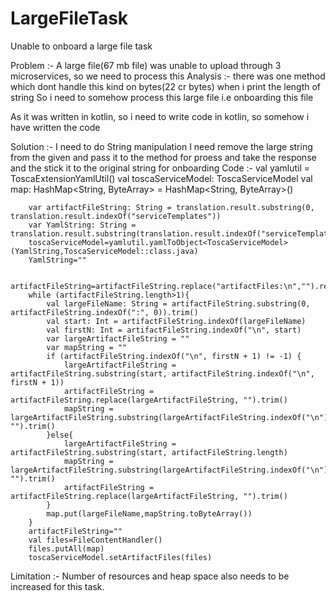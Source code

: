 # LargeFileTask
Unable to onboard a large file task

Problem :- A large file(67 mb file) was unable to upload through 3 microservices, so we need to process this
Analysis :- there was one method which dont handle this kind on bytes(22 cr bytes) when i print the length of string
So i need to somehow process this large file i.e onboarding this file

As it was written in kotlin, so i need to write code in kotlin, so somehow i have written the code

Solution :- I need to do String manipulation
I need remove the large string from the given and pass it to the method for proess and take the response and the stick it to the original string for onboarding
Code :- 
        val yamlutil = ToscaExtensionYamlUtil()
        val toscaServiceModel: ToscaServiceModel
        val map: HashMap<String, ByteArray> = HashMap<String, ByteArray>()

        var artifactFileString: String = translation.result.substring(0, translation.result.indexOf("serviceTemplates"))
        var YamlString: String = translation.result.substring(translation.result.indexOf("serviceTemplates"))
        toscaServiceModel=yamlutil.yamlToObject<ToscaServiceModel>(YamlString,ToscaServiceModel::class.java)
        YamlString=""

        artifactFileString=artifactFileString.replace("artifactFiles:\n","").replace("files:\n","")
        while (artifactFileString.length>1){
            val largeFileName: String = artifactFileString.substring(0, artifactFileString.indexOf(":", 0)).trim()
            val start: Int = artifactFileString.indexOf(largeFileName)
            val firstN: Int = artifactFileString.indexOf("\n", start)
            var largeArtifactFileString = ""
            var mapString = ""
            if (artifactFileString.indexOf("\n", firstN + 1) != -1) {
                largeArtifactFileString = artifactFileString.substring(start, artifactFileString.indexOf("\n", firstN + 1))
                artifactFileString = artifactFileString.replace(largeArtifactFileString, "").trim()
                mapString = largeArtifactFileString.substring(largeArtifactFileString.indexOf("\n")).replace("\n", "").trim()
            }else{
                largeArtifactFileString = artifactFileString.substring(start, artifactFileString.length)
                mapString = largeArtifactFileString.substring(largeArtifactFileString.indexOf("\n")).replace("\n", "").trim()
                artifactFileString = artifactFileString.replace(largeArtifactFileString, "").trim()
            }
            map.put(largeFileName,mapString.toByteArray())
        }
        artifactFileString=""
        val files=FileContentHandler()
        files.putAll(map)
        toscaServiceModel.setArtifactFiles(files)


Limitation :- Number of resources and heap space also needs to be increased for this task. 
